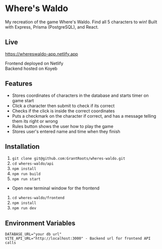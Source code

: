 # Where's Waldo

My recreation of the game Where's Waldo. Find all 5 characters to win! Built with Express, Prisma (PostgreSQL), and React.

## Live

https://whereswaldo-app.netlify.app

Frontend deployed on Netlify  
Backend hosted on Koyeb

## Features

- Stores coordinates of characters in the database and starts timer on game start
- Click a character then submit to check if its correct
- Checks if the click is inside the correct coordinates
- Puts a checkmark on the character if correct, and has a message telling them its right or wrong
- Rules button shows the user how to play the game
- Stores user's entered name and time when they finish

## Installation

1. `git clone git@github.com:GrantRoots/wheres-waldo.git`
2. `cd wheres-waldo/api`
3. `npm install`
4. `npm run build`
5. `npm run start`

- Open new terminal window for the frontend

1. `cd wheres-waldo/frontend`
2. `npm install`
3. `npm run dev`

## Environment Variables

```
DATABASE_URL="your db url"
VITE_API_URL="http://localhost:3000" - Backend url for frontend API calls
```
